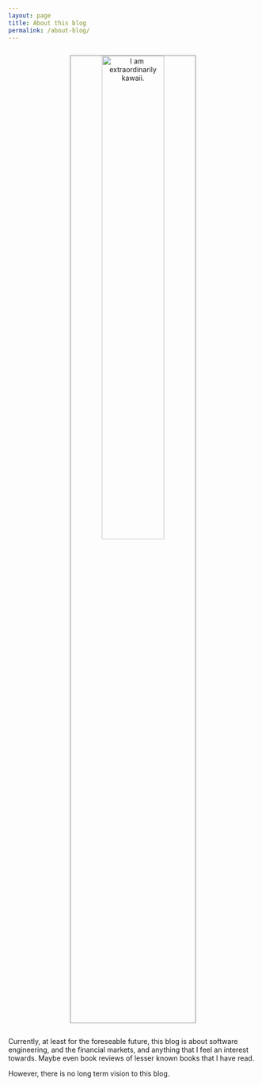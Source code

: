 ```yaml
---
layout: page
title: About this blog
permalink: /about-blog/
---
```


<center>
<img
    style="width: 50%; height: 50%; border: 1px solid gray; margin: 1em;"
    src="/assets/profile_photo.jpg" alt="I am extraordinarily kawaii.">
</center>

Currently, at least for the foreseable future, this blog is about software engineering,
and the financial markets, and anything that I feel an interest towards. Maybe even
book reviews of lesser known books that I have read.

However, there is no long term vision to this blog.


